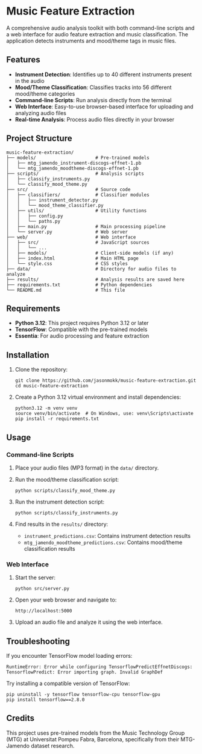 # Music Feature Extraction

A comprehensive audio analysis toolkit with both command-line scripts and a web interface for audio feature extraction and music classification. The application detects instruments and mood/theme tags in music files.

## Features

- **Instrument Detection**: Identifies up to 40 different instruments present in the audio
- **Mood/Theme Classification**: Classifies tracks into 56 different mood/theme categories
- **Command-line Scripts**: Run analysis directly from the terminal
- **Web Interface**: Easy-to-use browser-based interface for uploading and analyzing audio files
- **Real-time Analysis**: Process audio files directly in your browser

## Project Structure

```
music-feature-extraction/
├── models/                      # Pre-trained models
│   ├── mtg_jamendo_instrument-discogs-effnet-1.pb
│   └── mtg_jamendo_moodtheme-discogs-effnet-1.pb
├── scripts/                     # Analysis scripts
│   ├── classify_instruments.py
│   └── classify_mood_theme.py
├── src/                         # Source code
│   ├── classifiers/             # Classifier modules
│   │   ├── instrument_detector.py
│   │   └── mood_theme_classifier.py
│   ├── utils/                   # Utility functions
│   │   ├── config.py
│   │   └── paths.py
│   ├── main.py                  # Main processing pipeline
│   └── server.py                # Web server
├── web/                         # Web interface
│   ├── src/                     # JavaScript sources
│   │   └── ...
│   ├── models/                  # Client-side models (if any)
│   ├── index.html               # Main HTML page
│   └── style.css                # CSS styles
├── data/                        # Directory for audio files to analyze
├── results/                     # Analysis results are saved here
├── requirements.txt             # Python dependencies
└── README.md                    # This file
```

## Requirements

- **Python 3.12**: This project requires Python 3.12 or later
- **TensorFlow**: Compatible with the pre-trained models
- **Essentia**: For audio processing and feature extraction

## Installation

1. Clone the repository:
   ```
   git clone https://github.com/jasonmokk/music-feature-extraction.git
   cd music-feature-extraction
   ```

2. Create a Python 3.12 virtual environment and install dependencies:
   ```
   python3.12 -m venv venv
   source venv/bin/activate  # On Windows, use: venv\Scripts\activate
   pip install -r requirements.txt
   ```

## Usage

### Command-line Scripts

1. Place your audio files (MP3 format) in the `data/` directory.

2. Run the mood/theme classification script:
   ```
   python scripts/classify_mood_theme.py
   ```

3. Run the instrument detection script:
   ```
   python scripts/classify_instruments.py
   ```

4. Find results in the `results/` directory:
   - `instrument_predictions.csv`: Contains instrument detection results
   - `mtg_jamendo_moodtheme_predictions.csv`: Contains mood/theme classification results

### Web Interface

1. Start the server:
   ```
   python src/server.py
   ```

2. Open your web browser and navigate to:
   ```
   http://localhost:5000
   ```

3. Upload an audio file and analyze it using the web interface.

## Troubleshooting

If you encounter TensorFlow model loading errors:

```
RuntimeError: Error while configuring TensorflowPredictEffnetDiscogs: TensorflowPredict: Error importing graph. Invalid GraphDef
```

Try installing a compatible version of TensorFlow:

```
pip uninstall -y tensorflow tensorflow-cpu tensorflow-gpu
pip install tensorflow==2.8.0
```

## Credits

This project uses pre-trained models from the Music Technology Group (MTG) at Universitat Pompeu Fabra, Barcelona, specifically from their MTG-Jamendo dataset research. 

